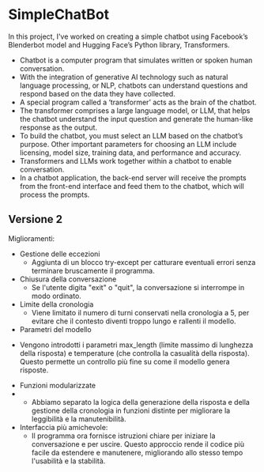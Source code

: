 # SimpleChatBot
In this project, I've worked on creating a simple chatbot using Facebook’s Blenderbot model and Hugging Face’s Python library, Transformers.

* Chatbot is a computer program that simulates written or spoken human conversation.
* With the integration of generative AI technology such as natural language processing, or NLP, chatbots can understand questions and respond based on the data they have collected.
* A special program called a ‘transformer’ acts as the brain of the chatbot.
* The transformer comprises a large language model, or LLM, that helps the chatbot understand the input question and generate the human-like response as the output.
* To build the chatbot, you must select an LLM based on the chatbot’s purpose. Other important parameters for choosing an LLM include licensing, model size, training data, and performance and accuracy.
* Transformers and LLMs work together within a chatbot to enable conversation.
* In a chatbot application, the back-end server will receive the prompts from the front-end interface and feed them to the chatbot, which will process the prompts.

## Versione 2
Miglioramenti:

* Gestione delle eccezioni
  - Aggiunta di un blocco try-except per catturare eventuali errori senza terminare bruscamente il programma.
* Chiusura della conversazione
  - Se l'utente digita "exit" o "quit", la conversazione si interrompe in modo ordinato.
* Limite della cronologia
  - Viene limitato il numero di turni conservati nella cronologia a 5, per evitare che il contesto diventi troppo lungo e rallenti il modello.
*  Parametri del modello
  - Vengono introdotti i parametri max_length (limite massimo di lunghezza della risposta) e temperature (che controlla la casualità della risposta). Questo permette un controllo più fine su come il modello genera risposte.
*  Funzioni modularizzate
*  - Abbiamo separato la logica della generazione della risposta e della gestione della cronologia in funzioni distinte per migliorare la leggibilità e la manutenibilità.
* Interfaccia più amichevole:
  - Il programma ora fornisce istruzioni chiare per iniziare la conversazione e per uscire. Questo approccio rende il codice più facile da estendere e manutenere, migliorando allo stesso tempo l'usabilità e la stabilità.
